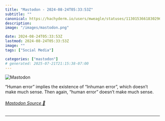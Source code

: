 ```yaml
---
title: "Mastodon - 2024-08-24T05:33:53Z"
subtitle: ""
canonical: https://hachyderm.io/users/mweagle/statuses/113015366183029663
description:
image: "/images/mastodon.png"

date: 2024-08-24T05:33:53Z
lastmod: 2024-08-24T05:33:53Z
image: ""
tags: ["Social Media"]

categories: ["mastodon"]
# generated: 2025-07-21T21:15:38-07:00
---
```

![Mastodon](/images/mastodon.png)

<p>“Human error” implies the existence of “Inhuman error”, which doesn’t make much sense. Then again, “human error” doesn’t make much sense.</p>


###### [Mastodon Source 🐘](https://hachyderm.io/@mweagle/113015366183029663)

___
